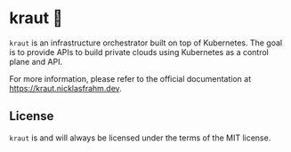 # kraut 🌿

`kraut` is an infrastructure orchestrator built on top of Kubernetes. The goal is to provide APIs to build private clouds using Kubernetes as a control plane and API.

For more information, please refer to the official documentation at https://kraut.nicklasfrahm.dev.

## License

`kraut` is and will always be licensed under the terms of the MIT license.
